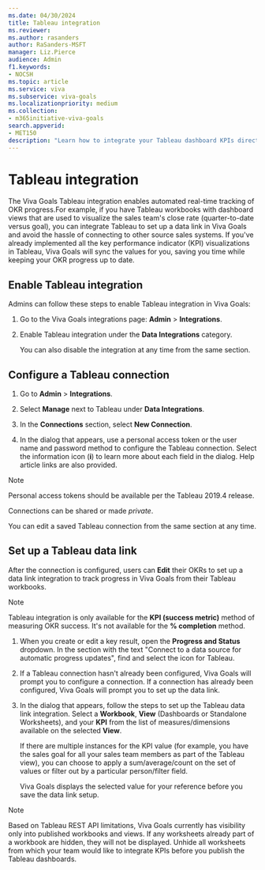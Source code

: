 ```yaml
---
ms.date: 04/30/2024
title: Tableau integration
ms.reviewer: 
ms.author: rasanders
author: RaSanders-MSFT
manager: Liz.Pierce
audience: Admin
f1.keywords:
- NOCSH
ms.topic: article
ms.service: viva
ms.subservice: viva-goals
ms.localizationpriority: medium
ms.collection:  
- m365initiative-viva-goals
search.appverid:
- MET150
description: "Learn how to integrate your Tableau dashboard KPIs directly with Viva Goals to automate OKR success measurement."
---
```


# Tableau integration

The Viva Goals Tableau integration enables automated real-time tracking of OKR progress.For example, if you have Tableau workbooks with dashboard views that are used to visualize the sales team's close rate (quarter-to-date versus goal), you can integrate Tableau to set up a data link in Viva Goals and avoid the hassle of connecting to other source sales systems. If you've already implemented all the key performance indicator (KPI) visualizations in Tableau, Viva Goals will sync the values for you, saving you time while keeping your OKR progress up to date.

## Enable Tableau integration

Admins can follow these steps to enable Tableau integration in Viva Goals:

1. Go to the Viva Goals integrations page: **Admin** > **Integrations**.

1. Enable Tableau integration under the **Data Integrations** category.

   You can also disable the integration at any time from the same section.

## Configure a Tableau connection

1. Go to **Admin** > **Integrations**.

1. Select **Manage** next to Tableau under **Data Integrations**.

1. In the **Connections** section, select **New Connection**.

1. In the dialog that appears, use a personal access token or the user name and password method to configure the Tableau connection. Select the  information icon (**i**) to learn more about each field in the dialog. Help article links are also provided.

> [!NOTE]
> Personal access tokens should be available per the Tableau 2019.4 release.

Connections can be shared or made *private*.  

You can edit a saved Tableau connection from the same section at any time.

## Set up a Tableau data link

After the connection is configured, users can **Edit** their OKRs to set up a data link integration to track progress in Viva Goals from their Tableau workbooks.

> [!NOTE]
> Tableau integration is only available for the **KPI (success metric)** method of measuring OKR success. It's not available for the **% completion** method.

1. When you create or edit a key result, open the **Progress and Status** dropdown. In the section with the text "Connect to a data source for automatic progress updates", find and select the icon for Tableau.

1. If a Tableau connection hasn't already been configured, Viva Goals will prompt you to configure a connection. If a connection has already been configured, Viva Goals will prompt you to set up the data link.

1. In the dialog that appears, follow the steps to set up the Tableau data link integration. Select a **Workbook**, **View** (Dashboards or Standalone Worksheets), and your **KPI** from the list of measures/dimensions available on the selected **View**.  

   If there are multiple instances for the KPI value (for example, you have the sales goal for all your sales team members as part of the Tableau view), you can choose to apply a sum/average/count on the set of values or filter out by a particular person/filter field.  

   Viva Goals displays the selected value for your reference before you save the data link setup.

> [!NOTE]
> Based on Tableau REST API limitations, Viva Goals currently has visibility only into published workbooks and views. If any worksheets already part of a workbook are hidden, they will not be displayed. Unhide all worksheets from which your team would like to integrate KPIs before you publish the Tableau dashboards.

